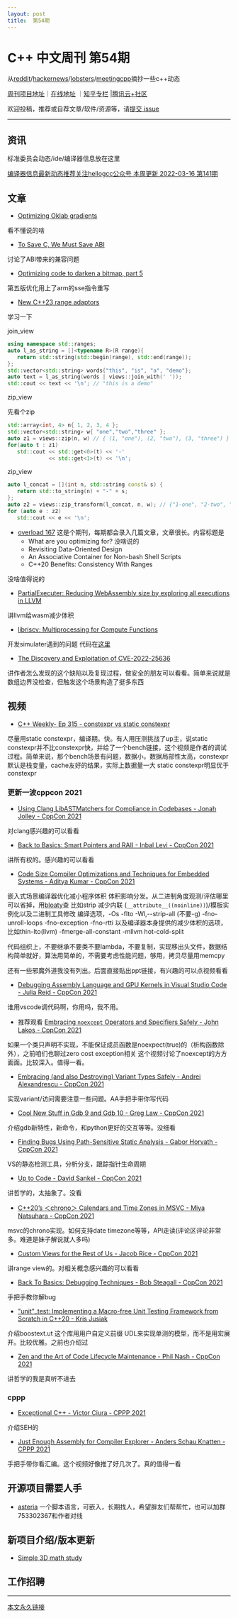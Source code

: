 ```yaml
---
layout: post
title:  第54期
---
```


# C++ 中文周刊 第54期


从[reddit](https://www.reddit.com/r/cpp/)/[hackernews](https://news.ycombinator.com/)/[lobsters](https://lobste.rs/)/[meetingcpp](https://www.meetingcpp.com/blog/blogroll/items/Meeting-Cpp-Blogroll-321.html)摘抄一些c++动态


[周刊项目地址](https://github.com/wanghenshui/cppweeklynews)｜[在线地址](https://wanghenshui.github.io/cppweeklynews/) ｜[知乎专栏](https://www.zhihu.com/column/jieyaren) |[腾讯云+社区](https://cloud.tencent.com/developer/column/92884)



欢迎投稿，推荐或自荐文章/软件/资源等，请[提交 issue](https://github.com/wanghenshui/cppweeklynews/issues)

---

## 资讯

标准委员会动态/ide/编译器信息放在这里

[编译器信息最新动态推荐关注hellogcc公众号 本周更新 2022-03-16 第141期](https://github.com/hellogcc/osdt-weekly/blob/master/weekly-2022/2022-03-16.md)



## 文章

- [Optimizing Oklab gradients](https://aras-p.info/blog/2022/03/11/Optimizing-Oklab-gradients/)

看不懂说的啥

- [To Save C, We Must Save ABI](https://thephd.dev/to-save-c-we-must-save-abi-fixing-c-function-abi)

讨论了ABI带来的兼容问题

- [Optimizing code to darken a bitmap, part 5](https://devblogs.microsoft.com/oldnewthing/20220311-00/?p=106340)

第五版优化用上了arm的sse指令重写

- [New C++23 range adaptors](https://mariusbancila.ro/blog/2022/03/16/new-cpp23-range-adaptors/)

学习一下

join_view

```cpp
using namespace std::ranges;
auto l_as_string = []<typename R>(R range){
   return std::string(std::begin(range), std::end(range));
};
std::vector<std::string> words{"this", "is", "a", "demo"};
auto text = l_as_string(words | views::join_with(' '));
std::cout << text << '\n'; // "this is a demo"
```

zip_view

先看个zip
```cpp
std::array<int, 4> n{ 1, 2, 3, 4 };
std::vector<std::string> w{ "one","two","three" };
auto z1 = views::zip(n, w) // { (1, "one"), (2, "two"), (3, "three") }
for(auto t : z1)
   std::cout << std::get<0>(t) << '-' 
             << std::get<1>(t) << '\n';
```

zip_view

```cpp
auto l_concat = [](int n, std::string const& s) {
   return std::to_string(n) + "-" + s;
};
auto z2 = views::zip_transform(l_concat, n, w); // {"1-one", "2-two", "3-three"}
for (auto e : z2) 
   std::cout << e << '\n';
```

- [overload 167](https://accu.org/journals/overload/30/167/overload167.pdf)
  这是个期刊，每期都会录入几篇文章，文章很长。内容标题是
    - What are you optimizing for? 没啥说的
    - Revisiting Data-Oriented Design
    - An Associative Container for Non-bash Shell Scripts
    - C++20 Benefits: Consistency With Ranges
  

没啥值得说的

- [PartialExecuter: Reducing WebAssembly size by exploring all executions in LLVM](https://medium.com/leaningtech/partialexecuter-reducing-webassembly-size-by-exploring-all-executions-in-llvm-f1ee295e8ba)

讲llvm给wasm减少体积

- [libriscv: Multiprocessing for Compute Functions](https://fwsgonzo.medium.com/multiprocessing-in-a-risc-v-emulator-ce910122f4f1)

开发simulater遇到的问题 代码在[这里](https://github.com/fwsGonzo/libriscv/tree/multiprocessing)


- [The Discovery and Exploitation of CVE-2022-25636](https://nickgregory.me/linux/security/2022/03/12/cve-2022-25636/)

讲作者怎么发现的这个缺陷以及复现过程，做安全的朋友可以看看。简单来说就是数组边界没检查，但触发这个场景构造了挺多东西

## 视频

- [C++ Weekly- Ep 315 - constexpr vs static constexpr](https://www.youtube.com/watch?v=IDQ0ng8RIqs)

尽量用static constexpr，编译期。快。有人用压测挑战了up主，说static constexpr并不比constexpr快，并给了一个bench链接，这个视频是作者的调试过程。简单来说，那个bench场景有问题，数据小，数据局部性太高，constexpr默认是栈变量，cache友好的结果，实际上数据量一大 static constexpr明显优于constexpr

### 更新一波cppcon 2021

- [Using Clang LibASTMatchers for Compliance in Codebases - Jonah Jolley - CppCon 2021](https://www.youtube.com/watch?v=icvNkYextOo)

对clang感兴趣的可以看看

- [Back to Basics: Smart Pointers and RAII - Inbal Levi - CppCon 2021](https://www.youtube.com/watch?v=07rJOzFRs6M)

讲所有权的。感兴趣的可以看看

- [Code Size Compiler Optimizations and Techniques for Embedded Systems - Aditya Kumar - CppCon 2021](https://www.youtube.com/watch?v=JOBs3l1jAkw)

嵌入式场景编译器优化减小程序体积
体积影响分发。从二进制角度观测/评估哪里可以省掉，用[bloaty](https://github.com/google/bloaty)查
比如strip 减少内联 (`__attribute__((noinline))`)/模板实例化以及二进制工具修改
编译选项，-Os -flto -Wl,--strip-all (不要-g) -fno-unroll-loops -fno-exception -fno-rtti
以及编译器本身提供的减少体积的选项，比如thin-lto(llvm) -fmerge-all-constant -mllvm hot-cold-split

代码组织上，不要继承不要类不要lambda，不要复制，实现移出头文件，数据结构简单就好，算法用简单的，不需要考虑性能问题，够用，拷贝尽量用memcpy

还有一些邪魔外道我没有列出。后面直接贴出ppt链接，有兴趣的可以点视频看看

- [Debugging Assembly Language and GPU Kernels in Visual Studio Code - Julia Reid - CppCon 2021](https://www.youtube.com/watch?v=A1Pu1yXfI94)

谁用vscode调代码啊，你用吗，我不用。

- 推荐观看 [Embracing `noexcept` Operators and Specifiers Safely - John Lakos - CppCon 2021](https://www.youtube.com/watch?v=3GwNjGMKBtI)

如果一个类只声明不实现，不能保证成员函数是noexpect(true)的（析构函数除外），之前咱们也聊过zero cost exception相关
这个视频讨论了noexcept的方方面面。比较深入。值得一看。

- [Embracing (and also Destroying) Variant Types Safely - Andrei Alexandrescu - CppCon 2021](https://www.youtube.com/watch?v=va9I2qivBOA&t=94s)

实现variant/访问需要注意一些问题。AA手把手带你写代码

- [Cool New Stuff in Gdb 9 and Gdb 10 - Greg Law - CppCon 2021](https://www.youtube.com/watch?v=xSnetY3eoIk)

介绍gdb新特性，新命令，和python更好的交互等等。没细看

- [Finding Bugs Using Path-Sensitive Static Analysis - Gabor Horvath - CppCon 2021](https://www.youtube.com/watch?v=B3kUHgTsbxc)

VS的静态检测工具，分析分支，跟踪指针生命周期

- [Up to Code - David Sankel - CppCon 2021](https://www.youtube.com/watch?v=r_U9YFPWxEE&t=157s)

讲哲学的，太抽象了。没看

- [C++20’s ＜chrono＞ Calendars and Time Zones in MSVC - Miya Natsuhara - CppCon 2021](https://www.youtube.com/watch?v=Dq7rqjatxz8)

msvc的chrono实现。如何支持date timezone等等，API走读(评论区评论非常多。难道是妹子解说就人多吗)

- [Custom Views for the Rest of Us - Jacob Rice - CppCon 2021](https://www.youtube.com/watch?v=P9XXJuAYhMQ) 

讲range view的。对相关概念感兴趣的可以看看

- [Back To Basics: Debugging Techniques - Bob Steagall - CppCon 2021](https://www.youtube.com/watch?v=M7fV-eQwxrY)

手把手教你解bug

- ["unit"_test: Implementing a Macro-free Unit Testing Framework from Scratch in C++20 - Kris Jusiak](https://www.youtube.com/watch?v=-qAXShy1xiE)

介绍boostext.ut 这个库用用户自定义前缀 UDL来实现单测的模型，而不是用宏展开。比较优雅。之前也介绍过

- [Zen and the Art of Code Lifecycle Maintenance - Phil Nash - CppCon 2021](https://www.youtube.com/watch?v=qGnF4O5nUF4)

讲哲学的我是真听不进去

### cppp

- [Exceptional C++ - Victor Ciura - CPPP 2021](https://www.youtube.com/watch?v=PSgY2ZLSrY0)

介绍SEH的

- [Just Enough Assembly for Compiler Explorer - Anders Schau Knatten - CPPP 2021](https://www.youtube.com/watch?v=188ACW-efHE)

手把手带你看汇编。这个视频好像推了好几次了。真的值得一看


## 开源项目需要人手

- [asteria](https://github.com/lhmouse/asteria) 一个脚本语言，可嵌入，长期找人，希望胖友们帮帮忙，也可以加群753302367和作者对线


## 新项目介绍/版本更新

-   [Simple 3D math study ](https://github.com/oWASDo/3DMath)

## 工作招聘

---



[本文永久链接](https://wanghenshui.github.io/cppweeklynews/posts/054.html)
